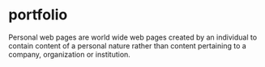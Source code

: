 # portfolio
Personal web pages are world wide web pages created by an individual to contain content of a personal nature rather than content pertaining to a company, organization or institution.
